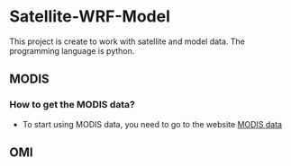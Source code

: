 # Satellite-WRF-Model
This project is create to work with satellite and model data. The programming language is python.

## MODIS
### How to get the MODIS data?
* To start using MODIS data, you need to go to the website [MODIS data](https://ladsweb.modaps.eosdis.nasa.gov/search/)


## OMI
